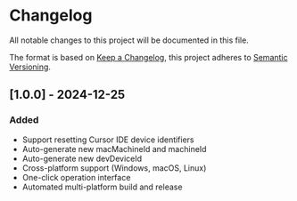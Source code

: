 # Changelog

All notable changes to this project will be documented in this file.

The format is based on [Keep a Changelog](https://keepachangelog.com/en/1.0.0/),
this project adheres to [Semantic Versioning](https://semver.org/spec/v2.0.0.html).

## [1.0.0] - 2024-12-25

### Added
- Support resetting Cursor IDE device identifiers
- Auto-generate new macMachineId and machineId
- Auto-generate new devDeviceId
- Cross-platform support (Windows, macOS, Linux)
- One-click operation interface
- Automated multi-platform build and release 